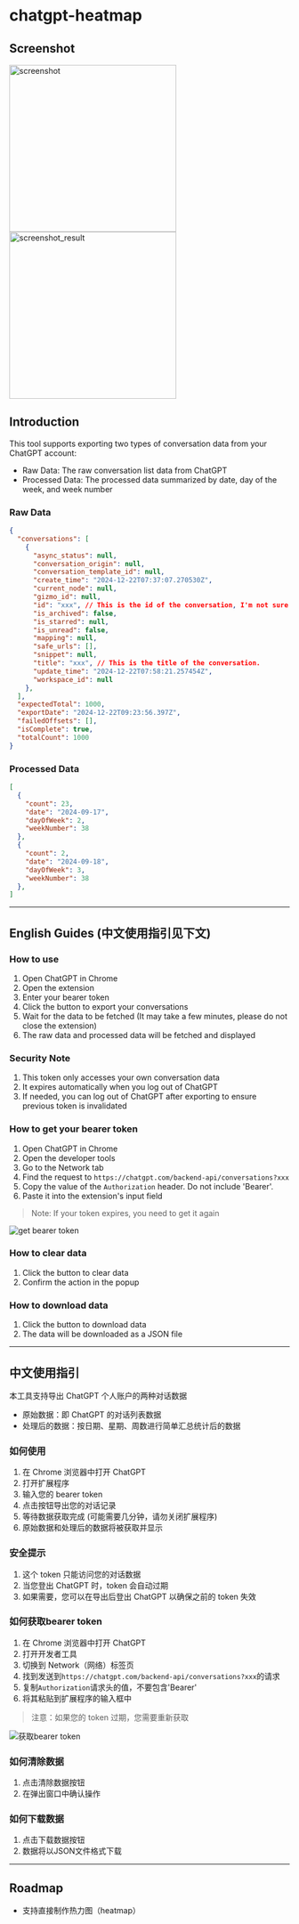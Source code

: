 # chatgpt-heatmap

## Screenshot

<img src="./images/screenshot.png" width="300" alt="screenshot"/>

<img src="./images/screenshot_result.png" width="300" alt="screenshot_result"/>


## Introduction

This tool supports exporting two types of conversation data from your ChatGPT account:

- Raw Data: The raw conversation list data from ChatGPT
- Processed Data: The processed data summarized by date, day of the week, and week number

### Raw Data

```json
{
  "conversations": [
    {
      "async_status": null,
      "conversation_origin": null,
      "conversation_template_id": null,
      "create_time": "2024-12-22T07:37:07.270530Z",
      "current_node": null,
      "gizmo_id": null,
      "id": "xxx", // This is the id of the conversation, I'm not sure if I can get the details of the conversation by using this id. Might be useful for future features.
      "is_archived": false,
      "is_starred": null,
      "is_unread": false,
      "mapping": null,
      "safe_urls": [],
      "snippet": null,
      "title": "xxx", // This is the title of the conversation.
      "update_time": "2024-12-22T07:58:21.257454Z",
      "workspace_id": null
    },
  ],
  "expectedTotal": 1000,
  "exportDate": "2024-12-22T09:23:56.397Z",
  "failedOffsets": [],
  "isComplete": true,
  "totalCount": 1000
}
```

### Processed Data

```json
[
  {
    "count": 23,
    "date": "2024-09-17",
    "dayOfWeek": 2,
    "weekNumber": 38
  },
  {
    "count": 2,
    "date": "2024-09-18",
    "dayOfWeek": 3,
    "weekNumber": 38
  },
]
```

---

## English Guides (中文使用指引见下文)

### How to use

1. Open ChatGPT in Chrome
2. Open the extension
3. Enter your bearer token
4. Click the button to export your conversations
5. Wait for the data to be fetched (It may take a few minutes, please do not close the extension)
6. The raw data and processed data will be fetched and displayed

### Security Note

1. This token only accesses your own conversation data
2. It expires automatically when you log out of ChatGPT
3. If needed, you can log out of ChatGPT after exporting to ensure previous token is invalidated

### How to get your bearer token

1. Open ChatGPT in Chrome
2. Open the developer tools
3. Go to the Network tab
4. Find the request to `https://chatgpt.com/backend-api/conversations?xxx`
5. Copy the value of the `Authorization` header. Do not include 'Bearer'.
6. Paste it into the extension's input field

> Note: If your token expires, you need to get it again

![get bearer token](./images/get-bearer-token.png)

### How to clear data

1. Click the button to clear data
2. Confirm the action in the popup

### How to download data

1. Click the button to download data
2. The data will be downloaded as a JSON file

---

## 中文使用指引

本工具支持导出 ChatGPT 个人账户的两种对话数据

- 原始数据：即 ChatGPT 的对话列表数据
- 处理后的数据：按日期、星期、周数进行简单汇总统计后的数据

### 如何使用

1. 在 Chrome 浏览器中打开 ChatGPT
2. 打开扩展程序
3. 输入您的 bearer token
4. 点击按钮导出您的对话记录
5. 等待数据获取完成 (可能需要几分钟，请勿关闭扩展程序)
6. 原始数据和处理后的数据将被获取并显示

### 安全提示

1. 这个 token 只能访问您的对话数据
2. 当您登出 ChatGPT 时，token 会自动过期
3. 如果需要，您可以在导出后登出 ChatGPT 以确保之前的 token 失效

### 如何获取bearer token

1. 在 Chrome 浏览器中打开 ChatGPT
2. 打开开发者工具
3. 切换到 Network（网络）标签页
4. 找到发送到`https://chatgpt.com/backend-api/conversations?xxx`的请求
5. 复制`Authorization`请求头的值，不要包含'Bearer'
6. 将其粘贴到扩展程序的输入框中

> 注意：如果您的 token 过期，您需要重新获取

![获取bearer token](./images/get-bearer-token.png)

### 如何清除数据

1. 点击清除数据按钮
2. 在弹出窗口中确认操作

### 如何下载数据

1. 点击下载数据按钮
2. 数据将以JSON文件格式下载

---

## Roadmap

- 支持直接制作热力图（heatmap）
